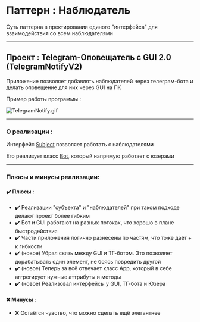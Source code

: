 # Паттерн : Наблюдатель

Суть паттерна в пректировании единого "интерфейса" для взаимодействия со всем наблюдателями

----

## Проект : Telegram-Оповещатель с GUI 2.0 (TelegramNotifyV2)

Приложение позволяет добавлять наблюдателей через телеграм-бота и делать оповещение для них через GUI на ПК

Пример работы программы :

![TelegramNotify.gif](https://raw.githubusercontent.com/andybeardness/Learning-OOP/main/imgs/TelegramNotify.gif)

----

### О реализации :

Интерфейс [Subject](https://github.com/andybeardness/Learning-OOP/blob/main/02-Observer-TelegramNotifyV2/src/TGBot/Subject.java) позволяет работать с наблюдателями

Его реализует класс [Bot](https://github.com/andybeardness/Learning-OOP/blob/main/02-Observer-TelegramNotifyV2/src/TGBot/Bot.java), который напрямую работает с юзерами

----

### Плюсы и минусы реализации:

#### ✔️ Плюсы :

- ✔️ Реализации "субъекта" и "наблюдателей" при таком подходе делают проект более гибким
- ✔️ Бот и GUI работают на разных потоках, что хорошо в плане быстродействия
- ✔️ Части приложения логично разнесены по частям, что тоже даёт + к гибкости
- ✔️ (новое) Убрал связь между GUI и ТГ-ботом. Это позволяет дорабатывать один элемент, не боясь повредить другой
- ✔️ (новое) Теперь за всё отвечает класс App, который в себе аггрегирует нужные аттрибуты и методы
- ✔️ (новое) Реализовал интерфейсы у GUI, ТГ-бота и Юзера

#### ❌ Минусы :

- ❌ Остаётся чувство, что можно сделать ещё элегантнее

	